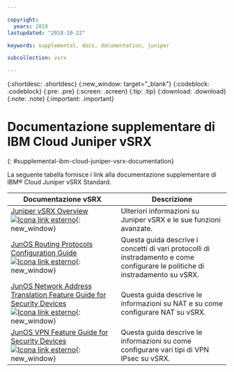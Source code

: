 ```yaml
---

copyright:
  years: 2018
lastupdated: "2018-10-22"

keywords: supplemental, docs, documentation, juniper

subcollection: vsrx

---
```


{:shortdesc: .shortdesc}
{:new_window: target="_blank"}
{:codeblock: .codeblock}
{:pre: .pre}
{:screen: .screen}
{:tip: .tip}
{:download: .download}
{:note: .note}
{:important: .important}

# Documentazione supplementare di IBM Cloud Juniper vSRX
{: #supplemental-ibm-cloud-juniper-vsrx-documentation}

La seguente tabella fornisce i link alla documentazione supplementare di IBM® Cloud Juniper vSRX Standard.

Documentazione vSRX  | Descrizione
------------- | -------------  
[Juniper vSRX Overview ![Icona link esterno](../../icons/launch-glyph.svg "Icona link esterno")](https://www.juniper.net/us/en/products-services/security/srx-series/vsrx/){: new_window}  | Ulteriori informazioni su Juniper vSRX e le sue funzioni avanzate.
[JunOS Routing Protocols Configuration Guide ![Icona link esterno](../../icons/launch-glyph.svg "Icona link esterno")](https://www.juniper.net/documentation/en_US/junos11.4/information-products/topic-collections/config-guide-routing/config-guide-routing.pdf){: new_window}  | Questa guida descrive i concetti di vari protocolli di instradamento e come configurare le politiche di instradamento su vSRX.
[JunOS Network Address Translation Feature Guide for Security Devices ![Icona link esterno](../../icons/launch-glyph.svg "Icona link esterno")](https://www.juniper.net/documentation/en_US/junos/information-products/pathway-pages/security/security-nat.pdf){: new_window} | Questa guida descrive le informazioni su NAT e su come configurare NAT su vSRX.
[JunOS VPN Feature Guide for Security Devices ![Icona link esterno](../../icons/launch-glyph.svg "Icona link esterno")](https://www.juniper.net/documentation/en_US/junos/information-products/pathway-pages/security/security-vpn-ipsec.pdf){: new_window} | Questa guida descrive le informazioni su come configurare vari tipi di VPN IPsec su vSRX.
